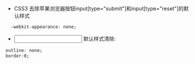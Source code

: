 + CSS3 去除苹果浏览器按钮input[type="submit"]和input[type="reset"]的默认样式

```css
  -webkit-appearance: none;
```
+ <input> 默认样式清除:

```css
outline: none;
border:0;
```
